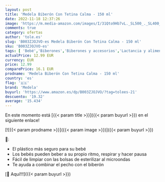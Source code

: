```yaml
---
layout: post
title: 'Medela Biberón Con Tetina Calma - 150 ml'
date: 2022-11-18 12:37:26
image: 'https://m.media-amazon.com/images/I/31Qto9Hb7vL._SL500_._SL400_.jpg'
comments: true
category: ofertas
author: 'tole.es'
slug: 'B003ZJOJVO-es Medela Biberón Con Tetina Calma - 150 ml'
sku: 'B003ZJOJVO-es'
tags: [ 'Bebé','Biberones','Biberones y accesorios','Lactancia y alimentación','biberón','medela','🇪🇸', ]
actualPrice: 12.99 EUR
currency: EUR
price: 12.99
comparePrice: 16.1 EUR
prodname: 'Medela Biberón Con Tetina Calma - 150 ml'
country: 'es'
flag: '🇪🇸'
brand: 'Medela'
buyurl: 'https://www.amazon.es/dp/B003ZJOJVO/?tag=tolees-21'
descuento: '19.32'
average: '15.434'
---
```


En este momento está [{{< param title >}}]({{< param buyurl >}}) en el siguiente enlace!

[![{{< param prodname >}}]({{< param image >}})]({{< param buyurl >}})

🔎:

- El plástico más seguro para su bebé
- Los bebés pueden beber a su propio ritmo, respirar y hacer pausa
- Fácil de limpiar con las bolsas de esterilizar al microondas
- Te ayuda a combinar el pecho con el biberón

[🛒 Aquí!!!]({{< param buyurl >}})
